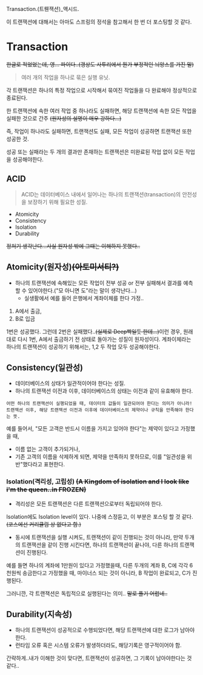 
Transaction.(트뤤잭션)_액시드.

이 트랜잭션에 대해서는 아마도 스프링의 정석을 참고해서 한 번 더 포스팅할 것 같다.


# Transaction
~~한글로 적었었는데, 영... 파이다..(갱상도 사투리에서 뭔가 부정적인 늬앙스를 가진 말)~~
> 여러 개의 작업을 하나로 묶은 실행 유닛.

각 트랜잭션은 하나의 특정 작업으로 시작해서 묶여진 작업들을 다 완료해야 정상적으로 종료된다.

한 트랜잭션에 속한 여러 작업 중 하나라도 실패하면, 해당 트랜잭션에 속한 모든 작업을 실패한 것으로 간주
~~(원자성의 설명이 매우 강하다...)~~

즉, 작업이 하나라도 실패하면, 트랜잭션도 실패, 모든 작업이 성공하면 트랜잭션 또한 성공한 것.

성공 또는 실패라는 두 개의 결과만 존재하는 트랜잭션은 미완료된 작업 없이 모든 작업을 성공해야한다.



## ACID
> ACID는 데이터베이스 내에서 일어나는 하나의 트랜잭션(transaction)의 안전성을 보장하기 위해 필요한 성질.

* Atomicity
* Consistency
* Isolation
* Durability

~~정처기 생각난다...사실 원자성 밖에 그때는 이해하지 못했다..~~


## Atomicity(원자성)~~(아토미서티?)~~
* 하나의 트랜잭션에 속해있는 모든 작업이 전부 성공 or 전부 실패해서 결과를 예측할 수 있어야한다.("모 아니면 도"라는 말이 생각난다...) 
  * 실생활에서 예를 들어 은행에서 계좌이체를 한다 가정.. 
1. A에서 출금, 
2. B로 입금

1번은 성공했다. 그런데 2번은 실패했다..~~(실제로 Deep빡일듯 한데...)~~이런 경우, 원래대로 다시 1번, A에서 출금하기 전 상태로 돌아가는 성질이 원자성이다. 계좌이체라는 하나의 트랜잭션이 성공하기 위해서는, 1,2 두 작업 모두 성공해야한다.

## Consistency(일관성)
* 데이터베이스의 상태가 일관적이어야 한다는 성질.
* 하나의 트랜잭션 이전과 이후, 데이터베이스의 상태는 이전과 같이 유효해야 한다.

`어떤 하나의 트랜잭션이 실행되었을 때, 데이터의 값들이 일관되어야 한다는 의미가 아니라!`
`트랜잭션 이후, 해당 트랜잭션 이전과 이후에 데이터베이스의 제약이나 규칙을 만족해야 한다는 뜻.`

예를 들어서, "모든 고객은 반드시 이름을 가지고 있어야 한다"는 제약이 있다고 가정했을 때,
  * 이름 없는 고객이 추가되거나, 
  * 기존 고객의 이름을 삭제하게 되면, 
제약을 만족하지 못하므로, 이를 "일관성을 위반"했다라고 표현한다.



### Isolation(격리성, 고립성) ~~(A Kingdom of isolation and I look like i'm the queen..in FROZEN)~~
* 격리성은 모든 트랜잭션은 다른 트랜잭션으로부터 독립되어야 한다.

Isolation에도 Isolation level이 있다. 나중에 스정듣고, 이 부분은 포스팅 할 것 같다.
~~(코스에선 커리큘럼 상 없다고 함.)~~
* 동시에 트랜잭션을 실행 시켜도, 트랜잭션이 같이 진행되는 것이 아니라, 만약 두개의 트랜잭션을 같이 진행 시킨다면, 하나의 트랜잭션이 끝나야, 다른 하나의 트랜잭션이 진행된다.

예를 들면 하나의 계좌에 1만원이 있다고 가정했을때, 다른 두개의 계좌 B, C에 각각 6천원씩 송금한다고 가정했을 때, 마이너스 되는 것이 아니라, B 작업이 완료되고, C가 진행된다. 

그러니깐, 각 트랜잭션은 독립적으로 실행된다는 의미..
~~말로 풀기 어렵네..~~

## Durability(지속성)

* 하나의 트랜잭션이 성공적으로 수행되었다면, 해당 트랜잭션에 대한 로그가 남아야 한다.
* 런타임 오류 혹은 시스템 오류가 발생하더라도, 해당기록은 영구적이어야 함.

간략하게..내가 이해한 것이 맞다면,
트랜잭션이 성공하면, 그 기록이 남아야한다는 것 같다..


